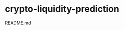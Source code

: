# crypto-liquidity-prediction
[README.md](https://github.com/user-attachments/files/20137836/README.md)
